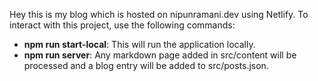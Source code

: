 Hey this is my blog which is hosted on nipunramani.dev using Netlify.
To interact with this project, use the following commands: 
* **npm run start-local**: This will run the application locally.
* **npm run server**: Any markdown page added in src/content will be processed and a blog entry will be added to src/posts.json. 